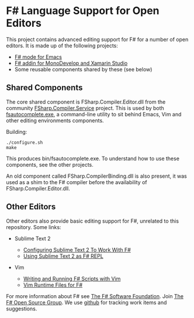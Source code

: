 # F# Language Support for Open Editors

This project contains advanced editing support for F# for a number of open editors. It is made up of the following projects:
* [F# mode for Emacs](emacs/README.md)
* [F# addin for MonoDevelop and Xamarin Studio](monodevelop/README.md)
* Some reusable components shared by these (see below)

## Shared Components

The core shared component is FSharp.Compiler.Editor.dll from the 
community [FSharp.Compiler.Service](https://github.com/fsharp/FSharp.Compiler.Service) project. 
This is used by both [fsautocomplete.exe](https://github.com/fsharp/fsharpbinding/tree/master/FSharp.AutoComplete), 
a command-line utility to sit behind Emacs, Vim and other editing environments components. 

Building:

	./configure.sh
	make

This produces bin/fsautocomplete.exe. To understand how to use these components, see the other projects.

An old component called FSharp.CompilerBinding.dll is also present, it was used as a shim to the F# compiler before
the availability of FSharp.Compiler.Editor.dll.

## Other Editors

Other editors also provide basic editing support for F#, unrelated to this repository. Some links:

* Sublime Text 2
  * [Configuring Sublime Text 2 To Work With F#](http://onor.io/2012/01/26/configuring-sublime-text-2-to-work-with-fsharp/)
  * [Using Sublime Text 2 as F# REPL](http://blog.kulman.sk/using-sublime-text-2-as-f-repl/)

* Vim
  * [Writing and Running F# Scripts with Vim](http://juliankay.com/development/writing-and-running-f-scripts-with-vim/)
  * [Vim Runtime Files for F#](https://github.com/kongo2002/fsharp-vim)

For more information about F# see [The F# Software Foundation](http://fsharp.org). Join [The F# Open Source Group](http://fsharp.github.com). We use [github](https://github.com/fsharp/fsharpbinding) for tracking work items and suggestions.
